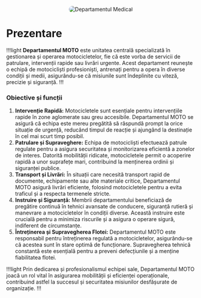 <p align="center">
    <img src="/docs/imagini/moto.png" style="border-radius: 20px;" alt="Departamentul Medical">
</p>

# Prezentare

!!!light
**Departamentul MOTO** este unitatea centrală specializată în gestionarea și operarea motocicletelor, fie că este vorba de servicii de patrulare, intervenții rapide sau livrări urgente. Acest departament reunește o echipă de motocicliști profesioniști, antrenați pentru a opera în diverse condiții și medii, asigurându-se că misiunile sunt îndeplinite cu viteză, precizie și siguranță.
!!!

### Obiective și funcții
1. **Intervenție Rapidă:** Motocicletele sunt esențiale pentru intervențiile rapide în zone aglomerate sau greu accesibile. Departamentul MOTO se asigură că echipa este mereu pregătită să răspundă prompt la orice situație de urgență, reducând timpul de reacție și ajungând la destinație în cel mai scurt timp posibil.
2. **Patrulare și Supraveghere:** Echipa de motocicliști efectuează patrule regulate pentru a asigura securitatea și monitorizarea eficientă a zonelor de interes. Datorită mobilității ridicate, motocicletele permit o acoperire rapidă a unor suprafețe mari, contribuind la menținerea ordinii și siguranței publice.
3. **Transport și Livrări:** În situații care necesită transport rapid de documente, echipamente sau alte materiale critice, Departamentul MOTO asigură livrări eficiente, folosind motocicletele pentru a evita traficul și a respecta termenele stricte.
4. **Instruire și Siguranță:** Membrii departamentului beneficiază de pregătire continuă în tehnici avansate de conducere, siguranță rutieră și manevrare a motocicletelor în condiții diverse. Această instruire este crucială pentru a minimiza riscurile și a asigura o operare sigură, indiferent de circumstanțe.
5. **Întreținerea și Supravegherea Flotei:** Departamentul MOTO este responsabil pentru întreținerea regulată a motocicletelor, asigurându-se că acestea sunt în stare optimă de funcționare. Supravegherea tehnică constantă este esențială pentru a preveni defecțiunile și a menține fiabilitatea flotei.

!!!light
Prin dedicarea și profesionalismul echipei sale, Departamentul MOTO joacă un rol vital în asigurarea mobilității și eficienței operaționale, contribuind astfel la succesul și securitatea misiunilor desfășurate de organizație.
!!!

